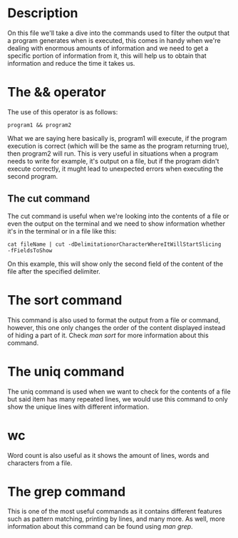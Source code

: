 

# Description

On this file we'll take a dive into the commands used to filter the output 
that a program generates when is executed, this comes in handy when we're
dealing with enormous amounts of information and we need to get a specific
portion of information from it, this will help us to obtain that information
and reduce the time it takes us.

# The && operator

The use of this operator is as follows:

```
program1 && program2
```

What we are saying here basically is, program1 will execute, if the program 
execution is correct (which will be the same as the program returning true),
then program2 will run. This is very useful in situations when a program needs
to write for example, it's output on a file, but if the program didn't execute
correctly, it mught lead to unexpected errors when executing the second program.

## The cut command

The cut command is useful when we're looking into the contents of a file or
even the output on the terminal and we need to show information whether it's in
the terminal or in a file like this:

```
cat fileName | cut -dDelimitationorCharacterWhereItWillStartSlicing 
-fFieldsToShow
```

On this example, this will show only the second field of the content of the file
after the specified delimiter. 

# The sort command

This command is also used to format the output from a file or command, however,
this one only changes the order of the content displayed instead of hiding
a part of it. Check *man sort* for more information about this command.

# The uniq command

The uniq command is used when we want to check for the contents of a file but
said item has many repeated lines, we would use this command to only show the 
unique lines with different information.

# wc

Word count is also useful as it shows the amount of lines, words and characters
from a file.

# The grep command

This is one of the most useful commands as it contains different features such 
as pattern matching, printing by lines, and many more. As well, more information
about this command can be found using *man grep*.



